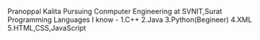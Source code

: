 Pranoppal Kalita
Pursuing Conmputer Engineering at SVNIT,Surat
Programming Languages I know -
  1.C++
  2.Java
  3.Python(Begineer)
  4.XML
  5.HTML,CSS,JavaScript
  
